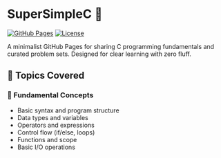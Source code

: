 # SuperSimpleC 🐛

[![GitHub Pages](https://img.shields.io/badge/GitHub-Pages-blue.svg)](#)
[![License](https://img.shields.io/badge/License-MIT-green.svg)](https://opensource.org/licenses/MIT)

A minimalist GitHub Pages for sharing C programming fundamentals and curated problem sets. Designed for clear learning with zero fluff.

## 📖 Topics Covered

### 🔰 Fundamental Concepts
- Basic syntax and program structure
- Data types and variables
- Operators and expressions
- Control flow (if/else, loops)
- Functions and scope
- Basic I/O operations

